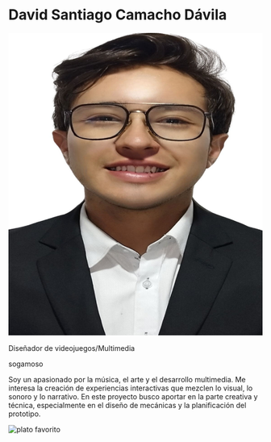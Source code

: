 <h1>David Santiago Camacho Dávila</h1>

<img src=" /David Camacho/DavidCamacho.jpg" alt="foto perfil" width="800" height="600" loading="lazy">

<p>Diseñador de videojuegos/Multimedia</p>

<p>sogamoso</p>

<p>Soy un apasionado por la música, el arte y el desarrollo multimedia. Me interesa la creación de 
experiencias interactivas que mezclen lo visual, lo sonoro y lo narrativo. En este proyecto busco 
aportar en la parte creativa y técnica, especialmente en el diseño de mecánicas y la planificación 
del prototipo.</p>

<img src=" /David Camacho/PlatoFavorito.jpeg" alt="plato favorito" width="600" height="800" loading="lazy">